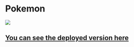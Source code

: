 # Pokemon

![](https://media.giphy.com/media/10LKovKon8DENq/giphy.gif)

## [You can see the deployed version here](https://awesome-engelbart-ffe6d2.netlify.app/)
